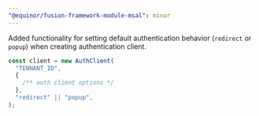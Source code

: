 ```yaml
---
"@equinor/fusion-framework-module-msal": minor
---
```


Added functionality for setting default authentication behavior (`redirect` or `popup`) when creating authentication client.

```ts
const client = new AuthClient(
  "TENNANT_ID",
  {
    /** auth client options */
  },
  "redirect" || "popup",
);
```
